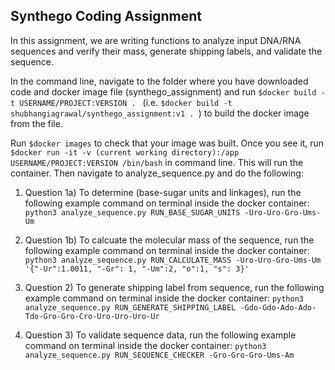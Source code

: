 Synthego Coding Assignment
------------

In this assignment, we are writing functions to analyze input DNA/RNA sequences  and verify their mass, generate shipping labels, and validate the sequence.

In the command line, navigate to the folder where you have downloaded code and docker image file (synthego_assignment) and run `$docker build -t USERNAME/PROJECT:VERSION . ` (i.e. `$docker build -t shubhangiagrawal/synthego_assignment:v1 . `) to build the docker image from the file. 

Run `$docker images` to check that your image was built. Once you see it, run `$docker run -it -v (current working directory):/app USERNAME/PROJECT:VERSION /bin/bash` in command line. This will run the container. Then navigate to analyze_sequence.py and do the following:

1. Question 1a) To determine (base-sugar units and linkages), run the following example command on terminal inside the docker container:
   `python3 analyze_sequence.py RUN_BASE_SUGAR_UNITS -Uro-Uro-Gro-Ums-Um`
    
2. Question 1b) To calcuate the molecular mass of the sequence, run the following example command on terminal inside the docker container:
   `python3 analyze_sequence.py RUN_CALCULATE_MASS -Uro-Uro-Gro-Ums-Um '{"-Ur":1.0011, "-Gr": 1, "-Um":2, "o":1, "s": 3}'`
    
3. Question 2) To generate shipping label from sequence, run the following example command on terminal inside the docker container:
    `python3 analyze_sequence.py RUN_GENERATE_SHIPPING_LABEL -Gdo-Gdo-Ado-Ado-Tdo-Gro-Gro-Cro-Uro-Uro-Uro-Ur`

4. Question 3) To validate sequence data, run the following example command on terminal inside the docker container:
    `python3 analyze_sequence.py RUN_SEQUENCE_CHECKER -Gro-Gro-Gro-Ums-Am`
